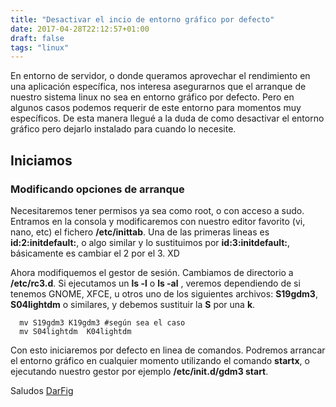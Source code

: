 ```yaml
---
title: "Desactivar el incio de entorno gráfico por defecto"
date: 2017-04-28T22:12:57+01:00
draft: false
tags: "linux"
---
```


En entorno de servidor, o donde queramos aprovechar el rendimiento en una aplicación específica, nos interesa asegurarnos que el arranque de nuestro sistema linux no sea en entorno gráfico por defecto. Pero en algunos casos podemos requerir de este entorno para momentos muy específicos. De esta manera llegué a la duda de como desactivar el entorno gráfico pero dejarlo instalado para cuando lo necesite.

<!--more-->

## Iniciamos
### Modificando opciones de arranque

Necesitaremos tener permisos ya sea como root, o con acceso a sudo. Entramos en la consola y modificaremos con nuestro editor favorito (vi, nano, etc) el fichero **/etc/inittab**. Una de las primeras lineas es **id:2:initdefault:**, o algo similar y lo sustituimos por  **id:3:initdefault:**, básicamente es cambiar el 2 por el 3. XD


Ahora modifiquemos el gestor de sesión. Cambiamos de directorio a **/etc/rc3.d**. Si ejecutamos un **ls -l** o  **ls -al** , veremos dependiendo de si tenemos GNOME, XFCE, u otros uno de los siguientes archivos: **S19gdm3**, **S04lightdm** o similares, y debemos sustituir la **S** por una **k**.

```shell
  mv S19gdm3 K19gdm3 #según sea el caso
  mv S04lightdm  K04lightdm

```

Con esto iniciaremos por defecto en linea de comandos. Podremos arrancar el entorno gráfico en cualquier momento utilizando el comando **startx**, o ejecutando nuestro gestor por ejemplo **/etc/init.d/gdm3 start**.




Saludos
[DarFig](https://github.com/DarFig)
